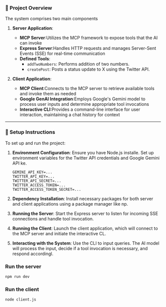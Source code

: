 
### 🧠 Project Overview
The system comprises two main components

1. **Server Application**:
   - **MCP Server**:Utilizes the MCP framework to expose tools that the AI can invoke
   - **Express Server**:Handles HTTP requests and manages Server-Sent Events (SSE) for real-time communication
   - **Defined Tools**:
     - `addTwoNumbers`: Performs addition of two numbers.
     - `createPost`: Posts a status update to X using the Twitter API.

2. **Client Application**:
   - **MCP Client**:Connects to the MCP server to retrieve available tools and invoke them as needed
   - **Google GenAI Integration**:Employs Google's Gemini model to process user inputs and determine appropriate tool invocations
   - **Interactive CLI**:Provides a command-line interface for user interaction, maintaining a chat history for context

---

### 🔧 Setup Instructions

To set up and run the project:

1. **Environment Configuration**:
    Ensure you have Node.js installe.
    Set up environment variables for the Twitter API credentials and Google Gemini API ke.

    ```plaintext
    GEMINI_API_KEY=...
    TWITTER_API_KEY=...
    TWITTER_API_SECRET=...
    TWITTER_ACCESS_TOKEN=...
    TWITTER_ACCESS_TOKEN_SECRET=...
    ```

2. **Dependency Installation**:
    Install necessary packages for both server and client applications using a package manager like np.

3. **Running the Server**:
    Start the Express server to listen for incoming SSE connections and handle tool invocation.

4. **Running the Client**:
    Launch the client application, which will connect to the MCP server and initiate the interactive CL.

5. **Interacting with the System**:
    Use the CLI to input queries. The AI model will process the input, decide if a tool invocation is necessary, and respond accordingl.

### Run the server
```bash
npm run dev
```

### Run the client 
```bash
node client.js
```